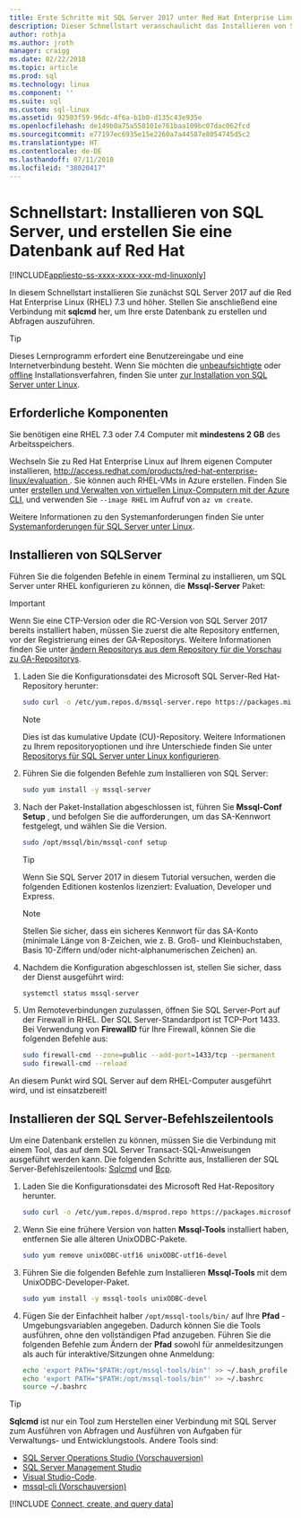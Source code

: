 ```yaml
---
title: Erste Schritte mit SQL Server 2017 unter Red Hat Enterprise Linux | Microsoft-Dokumentation
description: Dieser Schnellstart veranschaulicht das Installieren von SQL Server 2017 auf Red Hat Enterprise Linux, und klicken Sie dann zu erstellen und Abfragen einer Datenbank mit Sqlcmd.
author: rothja
ms.author: jroth
manager: craigg
ms.date: 02/22/2018
ms.topic: article
ms.prod: sql
ms.technology: linux
ms.component: ''
ms.suite: sql
ms.custom: sql-linux
ms.assetid: 92503f59-96dc-4f6a-b1b0-d135c43e935e
ms.openlocfilehash: de149b0a75a550101e761baa109bc07dac062fcd
ms.sourcegitcommit: e77197ec6935e15e2260a7a44587e8054745d5c2
ms.translationtype: HT
ms.contentlocale: de-DE
ms.lasthandoff: 07/11/2018
ms.locfileid: "38020417"
---
```

# <a name="quickstart-install-sql-server-and-create-a-database-on-red-hat"></a>Schnellstart: Installieren von SQL Server, und erstellen Sie eine Datenbank auf Red Hat

[!INCLUDE[appliesto-ss-xxxx-xxxx-xxx-md-linuxonly](../includes/appliesto-ss-xxxx-xxxx-xxx-md-linuxonly.md)]

In diesem Schnellstart installieren Sie zunächst SQL Server 2017 auf die Red Hat Enterprise Linux (RHEL) 7.3 und höher. Stellen Sie anschließend eine Verbindung mit **sqlcmd** her, um Ihre erste Datenbank zu erstellen und Abfragen auszuführen.

> [!TIP]
> Dieses Lernprogramm erfordert eine Benutzereingabe und eine Internetverbindung besteht. Wenn Sie möchten die [unbeaufsichtigte](sql-server-linux-setup.md#unattended) oder [offline](sql-server-linux-setup.md#offline) Installationsverfahren, finden Sie unter [zur Installation von SQL Server unter Linux](sql-server-linux-setup.md).

## <a name="prerequisites"></a>Erforderliche Komponenten

Sie benötigen eine RHEL 7.3 oder 7.4 Computer mit **mindestens 2 GB** des Arbeitsspeichers.

Wechseln Sie zu Red Hat Enterprise Linux auf Ihrem eigenen Computer installieren, [ http://access.redhat.com/products/red-hat-enterprise-linux/evaluation ](http://access.redhat.com/products/red-hat-enterprise-linux/evaluation). Sie können auch RHEL-VMs in Azure erstellen. Finden Sie unter [erstellen und Verwalten von virtuellen Linux-Computern mit der Azure CLI](https://docs.microsoft.com/azure/virtual-machines/linux/tutorial-manage-vm), und verwenden Sie `--image RHEL` im Aufruf von `az vm create`.

Weitere Informationen zu den Systemanforderungen finden Sie unter [Systemanforderungen für SQL Server unter Linux](sql-server-linux-setup.md#system).

## <a id="install"></a>Installieren von SQLServer

Führen Sie die folgenden Befehle in einem Terminal zu installieren, um SQL Server unter RHEL konfigurieren zu können, die **Mssql-Server** Paket:

> [!IMPORTANT]
> Wenn Sie eine CTP-Version oder die RC-Version von SQL Server 2017 bereits installiert haben, müssen Sie zuerst die alte Repository entfernen, vor der Registrierung eines der GA-Repositorys. Weitere Informationen finden Sie unter [ändern Repositorys aus dem Repository für die Vorschau zu GA-Repositorys](sql-server-linux-change-repo.md).

1. Laden Sie die Konfigurationsdatei des Microsoft SQL Server-Red Hat-Repository herunter:

   ```bash
   sudo curl -o /etc/yum.repos.d/mssql-server.repo https://packages.microsoft.com/config/rhel/7/mssql-server-2017.repo
   ```

   > [!NOTE]
   > Dies ist das kumulative Update (CU)-Repository. Weitere Informationen zu Ihrem repositoryoptionen und ihre Unterschiede finden Sie unter [Repositorys für SQL Server unter Linux konfigurieren](sql-server-linux-change-repo.md).

1. Führen Sie die folgenden Befehle zum Installieren von SQL Server:

   ```bash
   sudo yum install -y mssql-server
   ```

1. Nach der Paket-Installation abgeschlossen ist, führen Sie **Mssql-Conf Setup** , und befolgen Sie die aufforderungen, um das SA-Kennwort festgelegt, und wählen Sie die Version.

   ```bash
   sudo /opt/mssql/bin/mssql-conf setup
   ```
   > [!TIP]
   > Wenn Sie SQL Server 2017 in diesem Tutorial versuchen, werden die folgenden Editionen kostenlos lizenziert: Evaluation, Developer und Express.

   > [!NOTE]
   > Stellen Sie sicher, dass ein sicheres Kennwort für das SA-Konto (minimale Länge von 8-Zeichen, wie z. B. Groß- und Kleinbuchstaben, Basis 10-Ziffern und/oder nicht-alphanumerischen Zeichen) an.

1. Nachdem die Konfiguration abgeschlossen ist, stellen Sie sicher, dass der Dienst ausgeführt wird:

   ```bash
   systemctl status mssql-server
   ```
   
1. Um Remoteverbindungen zuzulassen, öffnen Sie SQL Server-Port auf der Firewall in RHEL. Der SQL Server-Standardport ist TCP-Port 1433. Bei Verwendung von **FirewallD** für Ihre Firewall, können Sie die folgenden Befehle aus:

   ```bash
   sudo firewall-cmd --zone=public --add-port=1433/tcp --permanent
   sudo firewall-cmd --reload
   ```

An diesem Punkt wird SQL Server auf dem RHEL-Computer ausgeführt wird, und ist einsatzbereit!

## <a id="tools"></a>Installieren der SQL Server-Befehlszeilentools

Um eine Datenbank erstellen zu können, müssen Sie die Verbindung mit einem Tool, das auf dem SQL Server Transact-SQL-Anweisungen ausgeführt werden kann. Die folgenden Schritte aus, Installieren der SQL Server-Befehlszeilentools: [Sqlcmd](../tools/sqlcmd-utility.md) und [Bcp](../tools/bcp-utility.md).

1. Laden Sie die Konfigurationsdatei des Microsoft Red Hat-Repository herunter.

   ```bash
   sudo curl -o /etc/yum.repos.d/msprod.repo https://packages.microsoft.com/config/rhel/7/prod.repo
   ```

1. Wenn Sie eine frühere Version von hatten **Mssql-Tools** installiert haben, entfernen Sie alle älteren UnixODBC-Pakete.

   ```bash
   sudo yum remove unixODBC-utf16 unixODBC-utf16-devel
   ```

1. Führen Sie die folgenden Befehle zum Installieren **Mssql-Tools** mit dem UnixODBC-Developer-Paket.

   ```bash
   sudo yum install -y mssql-tools unixODBC-devel
   ```

1. Fügen Sie der Einfachheit halber `/opt/mssql-tools/bin/` auf Ihre **Pfad** -Umgebungsvariablen angegeben. Dadurch können Sie die Tools ausführen, ohne den vollständigen Pfad anzugeben. Führen Sie die folgenden Befehle zum Ändern der **Pfad** sowohl für anmeldesitzungen als auch für interaktive/Sitzungen ohne Anmeldung:

   ```bash
   echo 'export PATH="$PATH:/opt/mssql-tools/bin"' >> ~/.bash_profile
   echo 'export PATH="$PATH:/opt/mssql-tools/bin"' >> ~/.bashrc
   source ~/.bashrc
   ```

> [!TIP]
> **Sqlcmd** ist nur ein Tool zum Herstellen einer Verbindung mit SQL Server zum Ausführen von Abfragen und Ausführen von Aufgaben für Verwaltungs- und Entwicklungstools. Andere Tools sind:
>
> * [SQL Server Operations Studio (Vorschauversion)](../sql-operations-studio/what-is.md)
> * [SQL Server Management Studio](sql-server-linux-manage-ssms.md)
> * [Visual Studio-Code](sql-server-linux-develop-use-vscode.md).
> * [mssql-cli (Vorschauversion)](https://blogs.technet.microsoft.com/dataplatforminsider/2017/12/12/try-mssql-cli-a-new-interactive-command-line-tool-for-sql-server/)

[!INCLUDE [Connect, create, and query data](../includes/sql-linux-quickstart-connect-query.md)]
